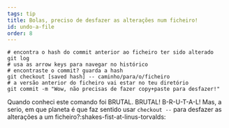 ```yaml
---
tags: tip
title: Bolas, preciso de desfazer as alterações num ficheiro!
id: undo-a-file
order: 8
---
```


```git
# encontra o hash do commit anterior ao ficheiro ter sido alterado
git log
# usa as arrow keys para navegar no histórico
# encontraste o commit? guarda a hash
git checkout [saved hash] -- caminho/para/o/ficheiro
# a versão anterior do ficheiro vai estar no teu diretório
git commit -m "Wow, não precisas de fazer copy+paste para desfazer!"
```

Quando conheci este comando foi BRUTAL. BRUTAL! B-R-U-T-A-L! Mas, a serio, em que planeta é que faz sentido usar `checkout --` para desfazer as alterações a um ficheiro?:shakes-fist-at-linus-torvalds: